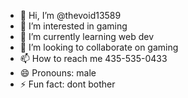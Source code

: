 - 👋 Hi, I’m @thevoid13589
- 👀 I’m interested in gaming
- 🌱 I’m currently learning web dev
- 💞️ I’m looking to collaborate on gaming
- 📫 How to reach me 435-535-0433
- 😄 Pronouns: male
- ⚡ Fun fact: dont bother 

<!---
thevoid13589/thevoid13589 is a ✨ special ✨ repository because its `README.md` (this file) appears on your GitHub profile.
You can click the Preview link to take a look at your changes.
--->
